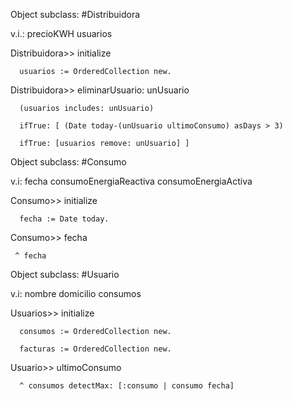 Object subclass: #Distribuidora

v.i.: precioKWH usuarios

Distribuidora>> initialize

      usuarios := OrderedCollection new.

Distribuidora>> eliminarUsuario: unUsuario

      (usuarios includes: unUsuario)

      ifTrue: [ (Date today-(unUsuario ultimoConsumo) asDays > 3)

      ifTrue: [usuarios remove: unUsuario] ]



Object subclass: #Consumo

v.i: fecha consumoEnergiaReactiva consumoEnergiaActiva

Consumo>> initialize

      fecha := Date today.

Consumo>> fecha

     ^ fecha



Object subclass: #Usuario

v.i: nombre domicilio consumos

Usuarios>> initialize

      consumos := OrderedCollection new.

      facturas := OrderedCollection new.

Usuario>> ultimoConsumo

      ^ consumos detectMax: [:consumo | consumo fecha]